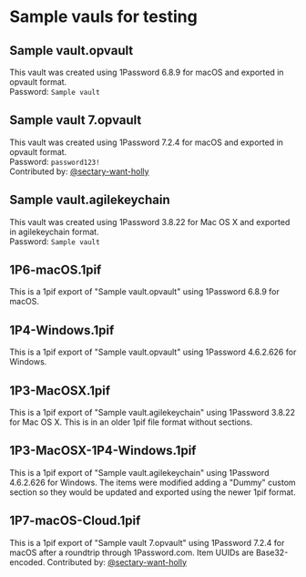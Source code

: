 # Sample vauls for testing

## Sample vault.opvault

This vault was created using 1Password 6.8.9 for macOS and exported in opvault format.  
Password: `Sample vault`

## Sample vault 7.opvault

This vault was created using 1Password 7.2.4 for macOS and exported in opvault format.  
Password: `password123!`  
Contributed by: [@sectary-want-holly](https://github.com/sectary-want-holly/uploads)

## Sample vault.agilekeychain

This vault was created using 1Password 3.8.22 for Mac OS X and exported in agilekeychain format.  
Password: `Sample vault`

## 1P6-macOS.1pif

This is a 1pif export of "Sample vault.opvault" using 1Password 6.8.9 for macOS.

## 1P4-Windows.1pif

This is a 1pif export of "Sample vault.opvault" using 1Password 4.6.2.626 for Windows.

## 1P3-MacOSX.1pif

This is a 1pif export of "Sample vault.agilekeychain" using 1Password 3.8.22 for Mac OS X. This is in an older 1pif file format without sections.

## 1P3-MacOSX-1P4-Windows.1pif

This is a 1pif export of "Sample vault.agilekeychain" using 1Password 4.6.2.626 for Windows. The items were modified adding a "Dummy" custom section so they would be updated and exported using the newer 1pif format.

## 1P7-macOS-Cloud.1pif

This is a 1pif export of "Sample vault 7.opvault" using 1Password 7.2.4 for macOS after a roundtrip through 1Password.com. Item UUIDs are Base32-encoded.
Contributed by: [@sectary-want-holly](https://github.com/sectary-want-holly/uploads)
